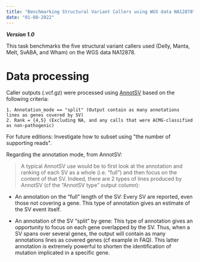 ```yaml
---
title: "Benchmarking Structural Variant Callers using WGS data NA12878"
date: "01-08-2022"
---
```

***Version 1.0***

This task benchmarks the five structural variant callers used (Delly, Manta, Melt, SvABA, and Wham) on the WGS data NA12878.

# Data processing

Caller outputs (.vcf.gz) were processed using [AnnotSV](https://lbgi.fr/AnnotSV/) based on the following criteria:

	1. Annotation_mode == "split" (Output contain as many annotations lines as genes covered by SV)
	2. Rank = {4,5} (Excluding NA, and any calls that were ACMG-classified as non-pathogenic)

For future editions: Investigate how to subset using "the number of supporting reads".

Regarding the annotation mode, from AnnotSV:

> A typical AnnotSV use would be to first look at the annotation and ranking of each SV as a whole (i.e. “full”) and then focus on the content of that SV. Indeed, there are 2 types of lines produced by AnnotSV (cf the “AnnotSV type” output column):

- An annotation on the “full” length of the SV:
Every SV are reported, even those not covering a gene. This type of annotation gives an estimate of the SV event itself.

- An annotation of the SV “split” by gene:
This type of annotation gives an opportunity to focus on each gene overlapped by the SV. Thus, when a SV spans over several genes, the output will contain as many annotations lines as covered genes (cf example in FAQ). This latter annotation is extremely powerful to shorten the identification of mutation implicated in a specific gene.
